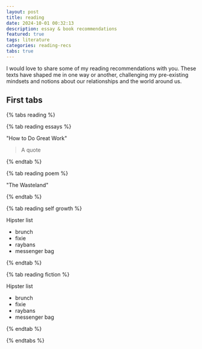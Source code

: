 ```yaml
---
layout: post
title: reading
date: 2024-10-01 00:32:13
description: essay & book recommendations
featured: true
tags: literature
categories: reading-recs
tabs: true
---
```


I would love to share some of my reading recommendations with you. These texts have shaped me in one way or another, challenging my pre-existing mindsets and notions about our relationships and the world around us.

## First tabs

{% tabs reading %}

{% tab reading essays %}

"How to Do Great Work"
> A quote

{% endtab %}

{% tab reading poem %}

"The Wasteland"

{% endtab %}

{% tab reading self growth %}

Hipster list

- brunch
- fixie
- raybans
- messenger bag

{% endtab %}

{% tab reading fiction %}

Hipster list

- brunch
- fixie
- raybans
- messenger bag

{% endtab %}

{% endtabs %}
